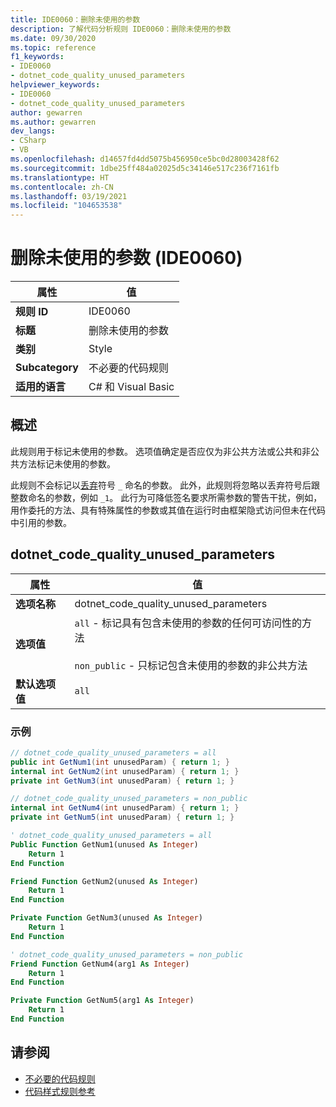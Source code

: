 ```yaml
---
title: IDE0060：删除未使用的参数
description: 了解代码分析规则 IDE0060：删除未使用的参数
ms.date: 09/30/2020
ms.topic: reference
f1_keywords:
- IDE0060
- dotnet_code_quality_unused_parameters
helpviewer_keywords:
- IDE0060
- dotnet_code_quality_unused_parameters
author: gewarren
ms.author: gewarren
dev_langs:
- CSharp
- VB
ms.openlocfilehash: d14657fd4dd5075b456950ce5bc0d28003428f62
ms.sourcegitcommit: 1dbe25ff484a02025d5c34146e517c236f7161fb
ms.translationtype: HT
ms.contentlocale: zh-CN
ms.lasthandoff: 03/19/2021
ms.locfileid: "104653538"
---
```

# <a name="remove-unused-parameter-ide0060"></a>删除未使用的参数 (IDE0060)

|属性|值|
|-|-|
| **规则 ID** | IDE0060 |
| **标题** | 删除未使用的参数 |
| **类别** | Style |
| **Subcategory** | 不必要的代码规则 |
| **适用的语言** | C# 和 Visual Basic |

## <a name="overview"></a>概述

此规则用于标记未使用的参数。 选项值确定是否应仅为非公共方法或公共和非公共方法标记未使用的参数。

此规则不会标记以[丢弃](../../../csharp/discards.md)符号 `_` 命名的参数。 此外，此规则将忽略以丢弃符号后跟整数命名的参数，例如 `_1`。 此行为可降低签名要求所需参数的警告干扰，例如，用作委托的方法、具有特殊属性的参数或其值在运行时由框架隐式访问但未在代码中引用的参数。

## <a name="dotnet_code_quality_unused_parameters"></a>dotnet_code_quality_unused_parameters

|属性|值|
|-|-|
| **选项名称** | dotnet_code_quality_unused_parameters
| **选项值** | `all` - 标记具有包含未使用的参数的任何可访问性的方法<br /><br />`non_public` - 只标记包含未使用的参数的非公共方法 |
| **默认选项值** | `all` |

### <a name="example"></a>示例

```csharp
// dotnet_code_quality_unused_parameters = all
public int GetNum1(int unusedParam) { return 1; }
internal int GetNum2(int unusedParam) { return 1; }
private int GetNum3(int unusedParam) { return 1; }

// dotnet_code_quality_unused_parameters = non_public
internal int GetNum4(int unusedParam) { return 1; }
private int GetNum5(int unusedParam) { return 1; }
```

```vb
' dotnet_code_quality_unused_parameters = all
Public Function GetNum1(unused As Integer)
    Return 1
End Function

Friend Function GetNum2(unused As Integer)
    Return 1
End Function

Private Function GetNum3(unused As Integer)
    Return 1
End Function

' dotnet_code_quality_unused_parameters = non_public
Friend Function GetNum4(arg1 As Integer)
    Return 1
End Function

Private Function GetNum5(arg1 As Integer)
    Return 1
End Function
```

## <a name="see-also"></a>请参阅

- [不必要的代码规则](unnecessary-code-rules.md)
- [代码样式规则参考](index.md)
